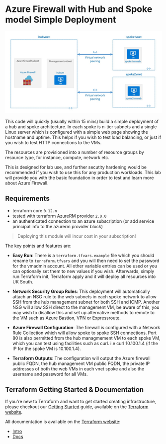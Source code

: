 Azure Firewall with Hub and Spoke model Simple Deployment
=========================================================

![Alt text](diagram.jpg?raw=true "Diagram")

This code will quickly (usually within 15 mins) build a simple deployment of a hub and spoke architecture. In each spoke is n-tier subnets and a single Linux server which is configured with a simple web page showing the hostname and uptime. This helps if you wish to test load balancing, or just if you wish to test HTTP connections to the VMs. 

The resources are provisioned into a number of resource groups by resource type, for instance, compute, network etc. 

This is designed for lab use, and further secutity hardening would be recommended if you wish to use this for any production workloads. This lab will provide you with the basic foundation in order to test and learn more about Azure Firewall. 

## Requirements

* terraform core `0.12.n`
* tested with terraform AzureRM provider `2.0.0`
* an authenticated connection to an azure subscription (or add service principal info to the azurerm provider block)


> Deploying this module will incur cost in your subscription!


The key points and features are:

- **Easy Run**: There is a `terraform.tfvars.example` file which you should rename to `terraform.tfvars` and you will then need to set the password for the vmadmin account. All other variable entries can be used or you can optionally set them to new values if you wish. Afterwards, simply run Terraform init, Terraform apply and it will deploy all resources into UK South.  

- **Network Security Group Rules**: This deployment will automatically attach an NSG rule to the web subnets in each spoke network to allow SSH from the hub management subnet for both SSH and ICMP. Another NSG will allow SSH direct to the management VM, be aware of this, you may wish to disallow this and set up alternative methods to remote to the VM such as Azure Bastion, VPN or Expressroute. 

- **Azure Firewall Configuration**: The firewall is configured with a Network Rule Collection which will allow spoke to spoke SSH connections. Port 80 is also permitted from the hub managmement VM to each spoke VM, which you can test using facilities such as curl. i.e curl 10.100.1.4 (if the IP for the spoke VM is 10.100.1.4). 

- **Terraform Outputs**: The configuration will output the Azure firewall public FQDN, the hub management VM public FQDN, the private IP addresses of both the web VMs in each vnet spoke and also the username and password for all VMs. 

Terraform Getting Started & Documentation
-----------------------------------------

If you're new to Terraform and want to get started creating infrastructure, please checkout our [Getting Started](https://www.terraform.io/intro/getting-started/install.html) guide, available on the [Terraform website](http://www.terraform.io).

All documentation is available on the [Terraform website](http://www.terraform.io):

  - [Intro](https://www.terraform.io/intro/index.html)
  - [Docs](https://www.terraform.io/docs/index.html)